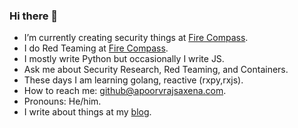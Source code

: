 ### Hi there 👋

- I’m currently creating security things at [Fire Compass](https://github.com/firecompassrnd).
- I do Red Teaming at [Fire Compass](https://firecompass.com).
- I mostly write Python but occasionally I write JS.
- Ask me about Security Research, Red Teaming,  and Containers.
- These days I am learning golang, reactive (rxpy,rxjs).  
- How to reach me: github@apoorvrajsaxena.com.
- Pronouns: He/him.
- I write about things at my [blog](https://apoorvrajsaxena.com/).

